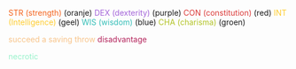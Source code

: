 <span style="color:#f4641e">STR (strength)</span> (oranje)
<span style="color:#a364d9">DEX (dexterity)</span> (purple)
<span style="color:#db3937">CON (constitution)</span> (red)
<span style="color:#fecc2f">INT (Intelligence)</span> (geel)
<span style="color:#33beb7">WIS (wisdom)</span> (blue)
<span style="color:#b2c325">CHA (charisma)</span> (groen)

<span style="color:#f8c48a">succeed a saving throw</span>
<span style="color:#b4245c">disadvantage</span>

<span style="color:#98f2cb">necrotic</span>
